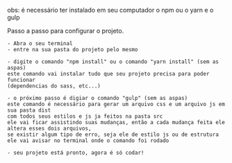 obs: é necessário ter instalado em seu computador o npm ou o yarn e o gulp

Passo a passo para configurar o projeto.

    - Abra o seu terminal 
    - entre na sua pasta do projeto pelo mesmo

    - digite o comando "npm install" ou o comando "yarn install" (sem as aspas)
    este comando vai instalar tudo que seu projeto precisa para poder funcionar
    (dependencias do sass, etc...)

    - o próximo passo é digiar o comando "gulp" (sem as aspas)
    este comando é necessário para gerar um arquivo css e um arquivo js em sua pasta dist
    com todos seus estilos e js ja feitos na pasta src
    ele vai ficar assistindo suas mudanças, então a cada mudança feita ele altera esses dois arquivos,
    se existir algum tipo de erro, seja ele de estilo js ou de estrutura ele vai avisar no terminal onde o comando foi rodado

    - seu projeto está pronto, agora é só codar!